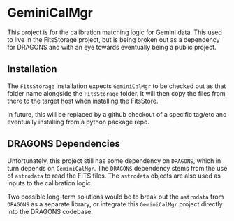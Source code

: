 # GeminiCalMgr

This project is for the calibration matching logic for Gemini data.  This used to 
live in the FitsStorage project, but is being broken out as a dependency for 
DRAGONS and with an eye towards eventually being a public project.

## Installation

The `FitsStorage` installation expects `GeminiCalMgr` to be checked out as that
folder name alongside the `FitsStorage` folder.  It will then copy the files from
 there to the target host when installing the FitsStore.

In future, this will be replaced by a github checkout of a specific tag/etc and
eventually installing from a python package repo.

## DRAGONS Dependencies

Unfortunately, this project still has some dependency on `DRAGONS`, which in turn 
depends on `GeminiCalMgr`.  The `DRAGONS` dependency stems from the use of 
`astrodata` to read the FITS files.  The `astrodata` objects are also used as 
inputs to the calibration logic.

Two possible long-term solutions would be to break out the `astrodata` from
`DRAGONS` as a separate library, or integrate this `GeminiCalMgr` project directly
into the DRAGONS codebase.
